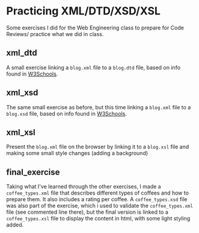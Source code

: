 # Practicing XML/DTD/XSD/XSL
Some exercises I did for the Web Engineering class to prepare for Code Reviews/ practice what we did in class.

## xml_dtd
A small exercise linking a `blog.xml` file to a `blog.dtd` file, based on info found in [W3Schools](https://www.w3schools.com/xml/xml_dtd_intro.asp).

## xml_xsd
The same small exercise as before, but this time linking a `blog.xml` file to a `blog.xsd` file, based on info found in [W3Schools](https://www.w3schools.com/xml/schema_intro.asp). 

## xml_xsl
Present the `blog.xml` file on the browser by linking it to a `blog.xsl` file and making some small style changes (adding a background)

## final_exercise
Taking what I've learned through the other exercises, I made a `coffee_types.xml` file that describes different types of coffees and how to prepare them. It also includes a rating per coffee. A `coffee_types.xsd` file was also part of the exercise, which i used to validate the `coffee_types.xml` file (see commented line there), but the final version is linked to a `coffee_types.xsl` file to display the content in html, with some light styling added.